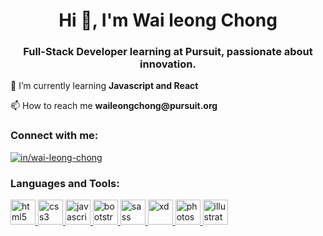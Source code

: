 <h1 align="center">Hi 👋, I'm Wai leong Chong</h1>
<h3 align="center">Full-Stack Developer learning at Pursuit, passionate about innovation.</h3>

<p align="left">🌱 I’m currently learning <strong>Javascript and React</strong></p>

<p align="left">📫 How to reach me <strong>waileongchong@pursuit.org</strong></p>

<h3 align="left">Connect with me:</h3>
<p align="left">
  <a href="https://linkedin.com/in/in/wai-leong-chong" target="_blank"><img align="center" src="https://img.shields.io/badge/LinkedIn--_.svg?style=social&logo=linkedin" alt="in/wai-leong-chong" /></a>
</p>

<h3 align="left">Languages and Tools:</h3>
<p align="left">
  <a href="https://www.w3.org/html/" target="_blank" rel="noreferrer">
    <img src="https://img.shields.io/badge/-HTML5-E34F26?style=flat&logo=html5&logoColor=white" alt="html5" height="40" width="40"/>
  </a>
  <a href="https://www.w3schools.com/css/" target="_blank" rel="noreferrer">
    <img src="https://img.shields.io/badge/-CSS3-1572B6?style=flat&logo=css3&logoColor=white" alt="css3" height="40" width="40"/>
  </a>
  <a href="https://developer.mozilla.org/en-US/docs/Web/JavaScript" target="_blank" rel="noreferrer">
    <img src="https://img.shields.io/badge/-JavaScript-F7DF1E?style=flat&logo=javascript&logoColor=black" alt="javascript" height="40" width="40"/>
  </a>
  <a href="https://getbootstrap.com" target="_blank" rel="noreferrer">
    <img src="https://img.shields.io/badge/-Bootstrap-563D7C?style=flat&logo=bootstrap&logoColor=white" alt="bootstrap" height="40" width="40"/>
  </a>
  <a href="https://sass-lang.com" target="_blank" rel="noreferrer">
    <img src="https://img.shields.io/badge/-Sass-CC6699?style=flat&logo=sass&logoColor=white" alt="sass" height="40" width="40"/>
  </a>
  <a href="https://www.adobe.com/products/xd.html" target="_blank" rel="noreferrer">
    <img src="https://img.shields.io/badge/-Adobe%20XD-FF61F6?style=flat&logo=adobexd&logoColor=black" alt="xd" height="40" width="40"/>
  </a>
  <a href="https://www.photoshop.com/en" target="_blank" rel="noreferrer">
    <img src="https://img.shields.io/badge/-Photoshop-31A8FF?style=flat&logo=adobephotoshop&logoColor=white" alt="photoshop" height="40" width="40"/>
  </a>
<a href="https://www.adobe.com/in/products/illustrator.html" target="_blank" rel="noreferrer">
    <img src="https://img.shields.io/badge/-Adobe%20Illustrator-FF9A00?style=flat&logo=adobeillustrator&logoColor=white" alt="illustrator" height="40" width="40"/>
</a>
</p>
